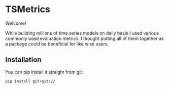 # TSMetrics

Welcome!

While building millions of time series models on daily basis I used various commonly used evaluation metrics. I thought putting all of them together as a package could be beneficial for like wise users.

## Installation

You can pip install it straight from git:
```
pip install git+git://
```

